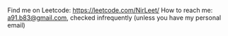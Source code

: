 Find me on Leetcode: https://leetcode.com/NirLeet/
How to reach me: a91.b83@gmail.com, checked infrequently (unless you have my personal email)

<!---
nirur/nirur is a ✨ special ✨ repository because its `README.md` (this file) appears on your GitHub profile.
You can click the Preview link to take a look at your changes.
--->
